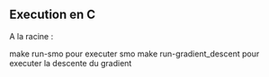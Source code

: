 
## Execution en C

A la racine : 

make run-smo pour executer smo
make run-gradient_descent pour executer la descente du gradient


